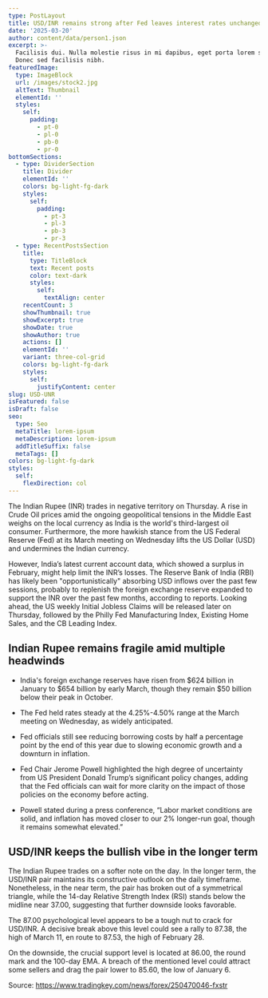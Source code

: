 ```yaml
---
type: PostLayout
title: USD/INR remains strong after Fed leaves interest rates unchanged
date: '2025-03-20'
author: content/data/person1.json
excerpt: >-
  Facilisis dui. Nulla molestie risus in mi dapibus, eget porta lorem semper.
  Donec sed facilisis nibh.
featuredImage:
  type: ImageBlock
  url: /images/stock2.jpg
  altText: Thumbnail
  elementId: ''
  styles:
    self:
      padding:
        - pt-0
        - pl-0
        - pb-0
        - pr-0
bottomSections:
  - type: DividerSection
    title: Divider
    elementId: ''
    colors: bg-light-fg-dark
    styles:
      self:
        padding:
          - pt-3
          - pl-3
          - pb-3
          - pr-3
  - type: RecentPostsSection
    title:
      type: TitleBlock
      text: Recent posts
      color: text-dark
      styles:
        self:
          textAlign: center
    recentCount: 3
    showThumbnail: true
    showExcerpt: true
    showDate: true
    showAuthor: true
    actions: []
    elementId: ''
    variant: three-col-grid
    colors: bg-light-fg-dark
    styles:
      self:
        justifyContent: center
slug: USD-UNR
isFeatured: false
isDraft: false
seo:
  type: Seo
  metaTitle: lorem-ipsum
  metaDescription: lorem-ipsum
  addTitleSuffix: false
  metaTags: []
colors: bg-light-fg-dark
styles:
  self:
    flexDirection: col
---
```

The Indian Rupee (INR) trades in negative territory on Thursday. A rise in Crude Oil prices amid the ongoing geopolitical tensions in the Middle East weighs on the local currency as India is the world's third-largest oil consumer. Furthermore, the more hawkish stance from the US Federal Reserve (Fed) at its March meeting on Wednesday lifts the US Dollar (USD) and undermines the Indian currency. 

However, India’s latest current account data, which showed a surplus in February, might help limit the INR’s losses. The Reserve Bank of India (RBI) has likely been "opportunistically" absorbing USD inflows over the past few sessions, probably to replenish the foreign exchange reserve expanded to support the INR over the past few months, according to reports. Looking ahead, the US weekly Initial Jobless Claims will be released later on Thursday, followed by the Philly Fed Manufacturing Index, Existing Home Sales, and the CB Leading Index.

## Indian Rupee remains fragile amid multiple headwinds

*   India's foreign exchange reserves have risen from $624 billion in January to $654 billion by early March, though they remain $50 billion below their peak in October. 

*   The Fed held rates steady at the 4.25%-4.50% range at the March meeting on Wednesday, as widely anticipated. 

*   Fed officials still see reducing borrowing costs by half a percentage point by the end of this year due to slowing economic growth and a downturn in inflation.

*   Fed Chair Jerome Powell highlighted the high degree of uncertainty from US President Donald Trump’s significant policy changes, adding that the Fed officials can wait for more clarity on the impact of those policies on the economy before acting.

*   Powell stated during a press conference, “Labor market conditions are solid, and inflation has moved closer to our 2% longer-run goal, though it remains somewhat elevated.”

## USD/INR keeps the bullish vibe in the longer term

The Indian Rupee trades on a softer note on the day. In the longer term, the USD/INR pair maintains its constructive outlook on the daily timeframe. Nonetheless, in the near term, the pair has broken out of a symmetrical triangle, while the 14-day Relative Strength Index (RSI) stands below the midline near 37.00, suggesting that further downside looks favorable. 

The 87.00 psychological level appears to be a tough nut to crack for USD/INR. A decisive break above this level could see a rally to 87.38, the high of March 11, en route to 87.53, the high of February 28.

On the downside, the crucial support level is located at 86.00, the round mark and the 100-day EMA. A breach of the mentioned level could attract some sellers and drag the pair lower to 85.60, the low of January 6. 


Source: <https://www.tradingkey.com/news/forex/250470046-fxstr>
